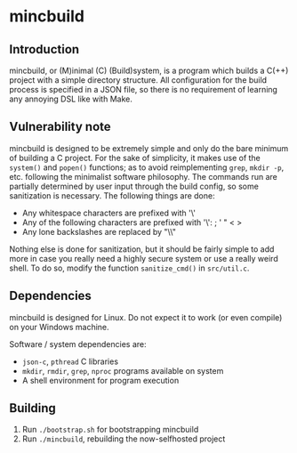 # mincbuild

## Introduction
mincbuild, or (M)inimal (C) (Build)system, is a program which builds a C(++)
project with a simple directory structure. All configuration for the build
process is specified in a JSON file, so there is no requirement of learning any
annoying DSL like with Make.

## Vulnerability note
mincbuild is designed to be extremely simple and only do the bare minimum of
building a C project. For the sake of simplicity, it makes use of the `system()`
and `popen()` functions; as to avoid reimplementing `grep`, `mkdir -p`, etc.
following the minimalist software philosophy. The commands run are partially
determined by user input through the build config, so some sanitization is
necessary. The following things are done:

* Any whitespace characters are prefixed with '\\'
* Any of the following characters are prefixed with '\\': ; ' " < >
* Any lone backslashes are replaced by "\\\\"

Nothing else is done for sanitization, but it should be fairly simple to add
more in case you really need a highly secure system or use a really weird shell.
To do so, modify the function `sanitize_cmd()` in `src/util.c`.

## Dependencies
mincbuild is designed for Linux. Do not expect it to work (or even compile) on
your Windows machine.

Software / system dependencies are:
* `json-c`, `pthread` C libraries
* `mkdir`, `rmdir`, `grep`, `nproc` programs available on system
* A shell environment for program execution

## Building
1. Run `./bootstrap.sh` for bootstrapping mincbuild
2. Run `./mincbuild`, rebuilding the now-selfhosted project
